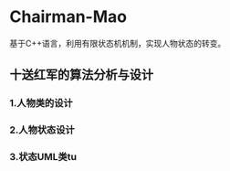 # Chairman-Mao
基于C++语言，利用有限状态机机制，实现人物状态的转变。
## 十送红军的算法分析与设计
### 1.人物类的设计
### 2.人物状态设计
### 3.状态UML类tu
